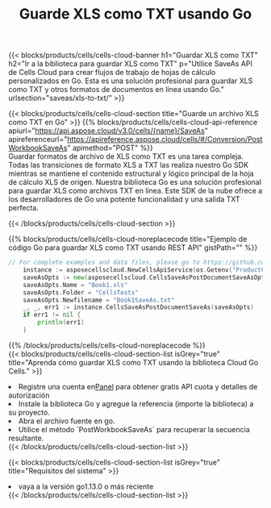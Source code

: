 ﻿---
title:  Guarde XLS como TXT usando Go
description:  Utilizando Aspose.Cells Cloud SDK para Go para guardar el archivo en formato XLS como archivo en formato TXT.
kwords: Excel, Save XLS as TXT, REST, Go
howto: How to save XLS as TXT using Aspose.Cells Cloud Go library.
---
{{< blocks/products/cells/cells-cloud-banner h1="Guardar XLS como TXT" h2="Ir a la biblioteca para guardar XLS como TXT" p="Utilice SaveAs API de Cells Cloud para crear flujos de trabajo de hojas de cálculo personalizados en Go. Esta es una solución profesional para guardar XLS como TXT y otros formatos de documentos en línea usando Go." urlsection="saveas/xls-to-txt/" >}}

{{< blocks/products/cells/cells-cloud-section title="Guarde un archivo XLS como TXT en Go" >}}
{{% blocks/products/cells/cells-cloud-api-reference apiurl="https://api.aspose.cloud/v3.0/cells/{name}/SaveAs" apireferenceurl="https://apireference.aspose.cloud/cells/#/Conversion/PostWorkbookSaveAs" apimethod="POST" %}}
<br/>
Guardar formatos de archivo de XLS como TXT es una tarea compleja. Todas las transiciones de formato XLS a TXT las realiza nuestro Go SDK mientras se mantiene el contenido estructural y lógico principal de la hoja de cálculo XLS de origen. Nuestra biblioteca Go es una solución profesional para guardar XLS como archivos TXT en línea. Este SDK de la nube ofrece a los desarrolladores de Go una potente funcionalidad y una salida TXT perfecta.

{{< /blocks/products/cells/cells-cloud-section >}}

{{% blocks/products/cells/cells-cloud-noreplacecode title="Ejemplo de código Go para guardar XLS como TXT usando REST API" gistPath="" %}}
  
```go
// For complete examples and data files, please go to https://github.com/aspose-cells-cloud/aspose-cells-cloud-go/
    instance := asposecellscloud.NewCellsApiService(os.Getenv("ProductClientId"), os.Getenv("ProductClientSecret"))
    saveAsOpts := new(asposecellscloud.CellsSaveAsPostDocumentSaveAsOpts)
    saveAsOpts.Name = "Book1.xls"
    saveAsOpts.Folder = "CellsTests"
    saveAsOpts.Newfilename = "Book1SaveAs.txt"
    _, _, err1 := instance.CellsSaveAsPostDocumentSaveAs(saveAsOpts)
    if err1 != nil {
	    println(err1)
    }
```
  
{{% /blocks/products/cells/cells-cloud-noreplacecode %}}
<br/>
{{< blocks/products/cells/cells-cloud-section-list isGrey="true" title="Aprenda cómo guardar XLS como TXT usando la biblioteca Cloud Go Cells." >}}
<li> Registre una cuenta en<a href="https://dashboard.aspose.cloud/">Panel</a> para obtener gratis API cuota y detalles de autorización</li>
<li>Instale la biblioteca Go y agregue la referencia (importe la biblioteca) a su proyecto.</li>
<li>Abra el archivo fuente en go.</li>
<li>Utilice el método `PostWorkbookSaveAs` para recuperar la secuencia resultante.</li>
{{< /blocks/products/cells/cells-cloud-section-list >}}

{{< blocks/products/cells/cells-cloud-section-list isGrey="true" title="Requisitos del sistema" >}}
<li>vaya a la versión go1.13.0 o más reciente</li>
{{< /blocks/products/cells/cells-cloud-section-list >}}
